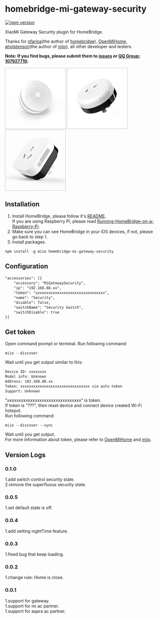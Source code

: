# homebridge-mi-gateway-security
[![npm version](https://badge.fury.io/js/homebridge-mi-gateway-security.svg)](https://badge.fury.io/js/homebridge-mi-gateway-security)

XiaoMi Gateway Security plugin for HomeBridge.   
   
Thanks for [nfarina](https://github.com/nfarina)(the author of [homebridge](https://github.com/nfarina/homebridge)), [OpenMiHome](https://github.com/OpenMiHome/mihome-binary-protocol), [aholstenson](https://github.com/aholstenson)(the author of [miio](https://github.com/aholstenson/miio)), all other developer and testers.   
   
**Note: If you find bugs, please submit them to [issues](https://github.com/YinHangCode/homebridge-mi-gateway-security/issues) or [QQ Group: 107927710](//shang.qq.com/wpa/qunwpa?idkey=8b9566598f40dd68412065ada24184ef72c6bddaa11525ca26c4e1536a8f2a3d).**   

![](https://raw.githubusercontent.com/YinHangCode/homebridge-mi-gateway-security/master/images/Gateway.jpg)
![](https://raw.githubusercontent.com/YinHangCode/homebridge-mi-gateway-security/master/images/mi-acpartner.jpg)
![](https://raw.githubusercontent.com/YinHangCode/homebridge-mi-gateway-security/master/images/aqara-acpartner.jpg)

## Installation
1. Install HomeBridge, please follow it's [README](https://github.com/nfarina/homebridge/blob/master/README.md).   
If you are using Raspberry Pi, please read [Running-HomeBridge-on-a-Raspberry-Pi](https://github.com/nfarina/homebridge/wiki/Running-HomeBridge-on-a-Raspberry-Pi).   
2. Make sure you can see HomeBridge in your iOS devices, if not, please go back to step 1.   
3. Install packages.   
```
npm install -g miio homebridge-mi-gateway-security
```
## Configuration   
```
"accessories": [{
    "accessory": "MiGatewaySecurity",
    "ip": "192.168.88.xx",
    "token": "xxxxxxxxxxxxxxxxxxxxxxxxxxxxxxxx",
    "name": "Security",
    "disable": false,
    "switchName": "Security Switch",
    "switchDisable": true
}]
```
## Get token
Open command prompt or terminal. Run following command:   
```
miio --discover
```
Wait until you get output similar to this:   
```
Device ID: xxxxxxxx   
Model info: Unknown   
Address: 192.168.88.xx   
Token: xxxxxxxxxxxxxxxxxxxxxxxxxxxxxxxx via auto-token   
Support: Unknown   
```
"xxxxxxxxxxxxxxxxxxxxxxxxxxxxxxxx" is token.   
If token is "???", then reset device and connect device created Wi-Fi hotspot.   
Run following command:   
```
miio --discover --sync
```
Wait until you get output.   
For more information about token, please refer to [OpenMiHome](https://github.com/OpenMiHome/mihome-binary-protocol) and [miio](https://github.com/aholstenson/miio).   
## Version Logs
### 0.1.0
1.add switch control security state.   
2.remove the superfluous security state.   
### 0.0.5
1.set default state is off.   
### 0.0.4
1.add setting nightTime feature.   
### 0.0.3
1.fixed bug that keep loading.   
### 0.0.2
1.change rule: Home is close.   
### 0.0.1
1.support for gateway.   
1.support for mi ac partner.   
1.support for aqara ac partner.   

